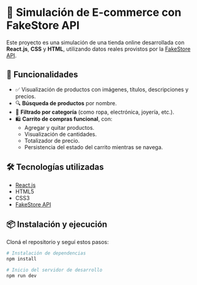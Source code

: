 # 🛒 Simulación de E-commerce con FakeStore API

Este proyecto es una simulación de una tienda online desarrollada con **React.js**, **CSS** y **HTML**, utilizando datos reales provistos por la [FakeStore API](https://fakestoreapi.com/).

## 🚀 Funcionalidades

- ✅ Visualización de productos con imágenes, títulos, descripciones y precios.
- 🔍 **Búsqueda de productos** por nombre.
- 📂 **Filtrado por categoría** (como ropa, electrónica, joyería, etc.).
- 🛍️ **Carrito de compras funcional**, con:
  - Agregar y quitar productos.
  - Visualización de cantidades.
  - Totalizador de precio.
  - Persistencia del estado del carrito mientras se navega.

## 🛠️ Tecnologías utilizadas

- [React.js](https://react.dev/)
- HTML5
- CSS3
- [FakeStore API](https://fakestoreapi.com/)

## 📦 Instalación y ejecución

Cloná el repositorio y seguí estos pasos:

```bash
# Instalación de dependencias
npm install

# Inicio del servidor de desarrollo
npm run dev

